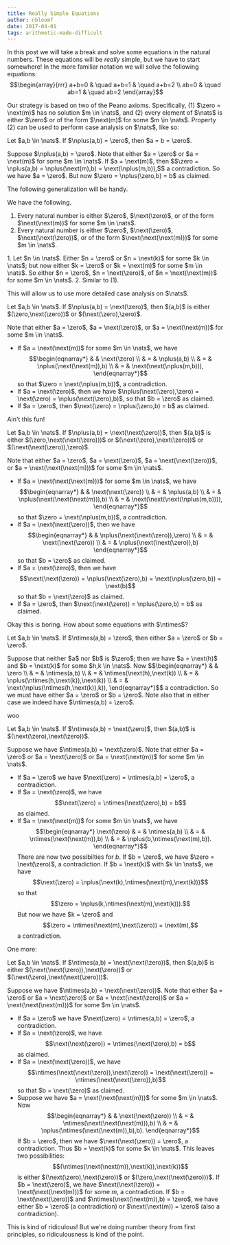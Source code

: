 ```yaml
---
title: Really Simple Equations
author: nbloomf
date: 2017-04-01
tags: arithmetic-made-difficult
---
```


In this post we will take a break and solve some equations in the natural numbers. These equations will be *really* simple, but we have to start somewhere! In the more familiar notation we will solve the following equations: $$\begin{array}{rrr} a+b=0 & \quad a+b=1 & \quad a+b=2 \\ ab=0 & \quad ab=1 & \quad ab=2 \end{array}$$

Our strategy is based on two of the Peano axioms. Specifically, (1) $\zero = \next(m)$ has no solution $m \in \nats$, and (2) every element of $\nats$ is either $\zero$ or of the form $\next(m)$ for some $m \in \nats$. Property (2) can be used to perform case analysis on $\nats$, like so:

<div class="result">
<div class="thm">
Let $a,b \in \nats$. If $\nplus(a,b) = \zero$, then $a = b = \zero$.
</div>

<div class="proof"><p>
Suppose $\nplus(a,b) = \zero$. Note that either $a = \zero$ or $a = \next(m)$ for some $m \in \nats$. If $a = \next(m)$, then $$\zero = \nplus(a,b) = \nplus(\next(m),b) = \next(\nplus(m,b)),$$ a contradiction. So we have $a = \zero$. But now $\zero = \nplus(\zero,b) = b$ as claimed.
</p></div>
</div>

The following generalization will be handy.

<div class="result">
<div class="thm">
We have the following.

1. Every natural number is either $\zero$, $\next(\zero)$, or of the form $\next(\next(m))$ for some $m \in \nats$.
2. Every natural number is either $\zero$, $\next(\zero)$, $\next(\next(\zero))$, or of the form $\next(\next(\next(m)))$ for some $m \in \nats$.
</div>

<div class="proof"><p>
1. Let $n \in \nats$. Either $n = \zero$ or $n = \next(k)$ for some $k \in \nats$; but now either $k = \zero$ or $k = \next(m)$ for some $m \in \nats$. So either $n = \zero$, $n = \next(\zero)$, of $n = \next(\next(m))$ for some $m \in \nats$.
2. Similar to (1).
</p></div>
</div>

This will allow us to use more detailed case analysis on $\nats$.

<div class="result">
<div class="thm">
Let $a,b \in \nats$. If $\nplus(a,b) = \next(\zero)$, then $(a,b)$ is either $(\zero,\next(\zero))$ or $(\next(\zero),\zero)$.
</div>

<div class="proof"><p>
Note that either $a = \zero$, $a = \next(\zero)$, or $a = \next(\next(m))$ for some $m \in \nats$.

* If $a = \next(\next(m))$ for some $m \in \nats$, we have $$\begin{eqnarray*} & & \next(\zero) \\ & = & \nplus(a,b) \\ & = & \nplus(\next(\next(m)),b) \\ & = & \next(\next(\nplus(m,b))), \end{eqnarray*}$$ so that $\zero = \next(\nplus(m,b))$, a contradiction.
* If $a = \next(\zero)$, then we have $\nplus(\next(\zero),\zero) = \next(\zero) = \nplus(\next(\zero),b)$, so that $b = \zero$ as claimed.
* If $a = \zero$, then $\next(\zero) = \nplus(\zero,b) = b$ as claimed.
</p></div>
</div>

Ain't this fun!

<div class="result">
<div class="thm">
Let $a,b \in \nats$. If $\nplus(a,b) = \next(\next(\zero))$, then $(a,b)$ is either $(\zero,\next(\next(\zero)))$ or $(\next(\zero),\next(\zero))$ or $(\next(\next(\zero)),\zero)$.
</div>

<div class="proof"><p>
Note that either $a = \zero$, $a = \next(\zero)$, $a = \next(\next(\zero))$, or $a = \next(\next(\next(m)))$ for some $m \in \nats$.

* If $a = \next(\next(\next(m)))$ for some $m \in \nats$, we have $$\begin{eqnarray*} & & \next(\next(\zero)) \\ & = & \nplus(a,b) \\ & = & \nplus(\next(\next(\next(m))),b) \\ & = & \next(\next(\next(\nplus(m,b)))), \end{eqnarray*}$$ so that $\zero = \next(\nplus(m,b))$, a contradiction.
* If $a = \next(\next(\zero))$, then we have $$\begin{eqnarray*} & & \nplus(\next(\next(\zero)),\zero) \\ & = & \next(\next(\zero)) \\ & = & \nplus(\next(\next(\zero)),b) \end{eqnarray*}$$ so that $b = \zero$ as claimed.
* If $a = \next(\zero)$, then we have $$\next(\next(\zero)) = \nplus(\next(\zero),b) = \next(\nplus(\zero,b)) = \next(b)$$ so that $b = \next(\zero)$ as claimed.
* If $a = \zero$, then $\next(\next(\zero)) = \nplus(\zero,b) = b$ as claimed.
</p></div>
</div>

Okay this is boring. How about some equations with $\ntimes$?

<div class="result">
<div class="thm">
Let $a,b \in \nats$. If $\ntimes(a,b) = \zero$, then either $a = \zero$ or $b = \zero$.
</div>

<div class="proof"><p>
Suppose that neither $a$ nor $b$ is $\zero$; then we have $a = \next(h)$ and $b = \next(k)$ for some $h,k \in \nats$. Now $$\begin{eqnarray*} & & \zero \\ & = & \ntimes(a,b) \\ & = & \ntimes(\next(h),\next(k)) \\ & = & \nplus(\ntimes(h,\next(k)),\next(k)) \\ & = & \next(\nplus(\ntimes(h,\next(k)),k)), \end{eqnarray*}$$ a contradiction. So we must have either $a = \zero$ or $b = \zero$. Note also that in either case we indeed have $\ntimes(a,b) = \zero$.
</p></div>
</div>

woo

<div class="result">
<div class="thm">
Let $a,b \in \nats$. If $\ntimes(a,b) = \next(\zero)$, then $(a,b)$ is $(\next(\zero),\next(\zero))$.
</div>

<div class="proof"><p>
Suppose we have $\ntimes(a,b) = \next(\zero)$. Note that either $a = \zero$ or $a = \next(\zero)$ or $a = \next(\next(m))$ for some $m \in \nats$.

* If $a = \zero$ we have $\next(\zero) = \ntimes(a,b) = \zero$, a contradiction.
* If $a = \next(\zero)$, we have $$\next(\zero) = \ntimes(\next(\zero),b) = b$$ as claimed.
* If $a = \next(\next(m))$ for some $m \in \nats$, we have $$\begin{eqnarray*} \next(\zero) & = & \ntimes(a,b) \\ & = & \ntimes(\next(\next(m)),b) \\ & = & \nplus(b,\ntimes(\next(m),b)). \end{eqnarray*}$$ There are now two possibilties for $b$. If $b = \zero$, we have $\zero = \next(\zero)$, a contradiction. If $b = \next(k)$ with $k \in \nats$, we have $$\next(\zero) = \nplus(\next(k),\ntimes(\next(m),\next(k)))$$ so that $$\zero = \nplus(k,\ntimes(\next(m),\next(k))).$$ But now we have $k = \zero$ and $$\zero = \ntimes(\next(m),\next(\zero)) = \next(m),$$ a contradiction.
</p></div>
</div>

One more:

<div class="result">
<div class="thm">
Let $a,b \in \nats$. If $\ntimes(a,b) = \next(\next(\zero))$, then $(a,b)$ is either $(\next(\next(\zero)),\next(\zero))$ or $(\next(\zero),\next(\next(\zero)))$.
</div>

<div class="proof"><p>
Suppose we have $\ntimes(a,b) = \next(\next(\zero))$. Note that either $a = \zero$ or $a = \next(\zero)$ or $a = \next(\next(\zero))$ or $a = \next(\next(\next(m)))$ for some $m \in \nats$.

* If $a = \zero$ we have $\next(\zero) = \ntimes(a,b) = \zero$, a contradiction.
* If $a = \next(\zero)$, we have $$\next(\next(\zero)) = \ntimes(\next(\zero),b) = b$$ as claimed.
* If $a = \next(\next(\zero))$, we have $$\ntimes(\next(\next(\zero)),\next(\zero)) = \next(\next(\zero)) = \ntimes(\next(\next(\zero)),b)$$ so that $b = \next(\zero)$ as claimed.
* Suppose we have $a = \next(\next(\next(m)))$ for some $m \in \nats$. Now $$\begin{eqnarray*} & & \next(\next(\zero)) \\ & = & \ntimes(\next(\next(\next(m))),b) \\ & = & \nplus(\ntimes(\next(\next(m)),b),b). \end{eqnarray*}$$ If $b = \zero$, then we have $\next(\next(\zero)) = \zero$, a contradiction. Thus $b = \next(k)$ for some $k \in \nats$. This leaves two possibilities: $$(\ntimes(\next(\next(m)),\next(k)),\next(k))$$ is either $(\next(\zero),\next(\zero))$ or $(\zero,\next(\next(\zero)))$. If $b = \next(\zero)$, we have $\next(\next(\zero)) = \next(\next(\next(m)))$ for some $m$, a contradiction. If $b = \next(\next(\zero))$ and $\ntimes(\next(\next(m)),b) = \zero$, we have either $b = \zero$ (a contradiction) or $\next(\next(m)) = \zero$ (also a contradiction).
</p></div>
</div>

This is kind of ridiculous! But we're doing number theory from first principles, so ridiculousness is kind of the point.
